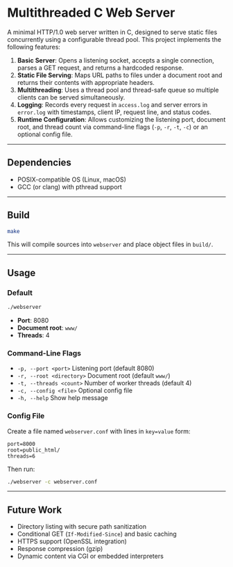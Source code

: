 # Multithreaded C Web Server

A minimal HTTP/1.0 web server written in C, designed to serve static files concurrently using a configurable thread pool. This project implements the following features:

1. **Basic Server**: Opens a listening socket, accepts a single connection, parses a GET request, and returns a hardcoded response.
2. **Static File Serving**: Maps URL paths to files under a document root and returns their contents with appropriate headers.
3. **Multithreading**: Uses a thread pool and thread-safe queue so multiple clients can be served simultaneously.
4. **Logging**: Records every request in `access.log` and server errors in `error.log` with timestamps, client IP, request line, and status codes.
5. **Runtime Configuration**: Allows customizing the listening port, document root, and thread count via command-line flags (`-p`, `-r`, `-t`, `-c`) or an optional config file.

---

## Dependencies

* POSIX-compatible OS (Linux, macOS)
* GCC (or clang) with pthread support

---

## Build

```bash
make
```

This will compile sources into `webserver` and place object files in `build/`.

---

## Usage

### Default

```bash
./webserver
```

* **Port**: 8080
* **Document root**: `www/`
* **Threads**: 4

### Command-Line Flags

* `-p, --port <port>`        Listening port (default 8080)
* `-r, --root <directory>`   Document root (default `www/`)
* `-t, --threads <count>`    Number of worker threads (default 4)
* `-c, --config <file>`      Optional config file
* `-h, --help`               Show help message

### Config File

Create a file named `webserver.conf` with lines in `key=value` form:

```text
port=8000
root=public_html/
threads=6
```

Then run:

```bash
./webserver -c webserver.conf
```

---

## Future Work

* Directory listing with secure path sanitization
* Conditional GET (`If-Modified-Since`) and basic caching
* HTTPS support (OpenSSL integration)
* Response compression (gzip)
* Dynamic content via CGI or embedded interpreters

